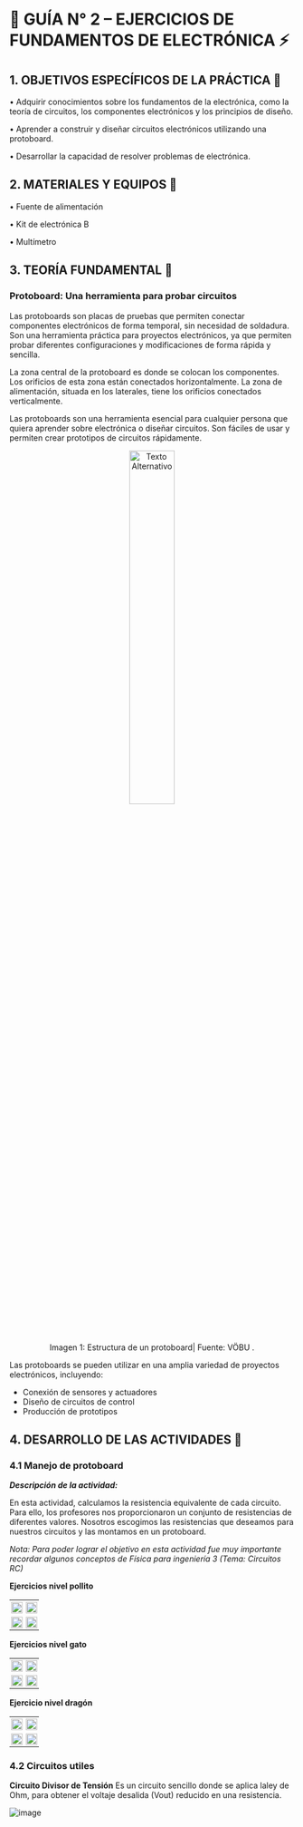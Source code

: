 # **🔌 GUÍA N° 2 – EJERCICIOS DE FUNDAMENTOS DE ELECTRÓNICA ⚡** 

##  **1.	OBJETIVOS ESPECÍFICOS DE LA PRÁCTICA 🔎**

•	Adquirir conocimientos sobre los fundamentos de la electrónica, como la teoría de circuitos, los componentes electrónicos y los principios de diseño.

•	Aprender a construir y diseñar circuitos electrónicos utilizando una protoboard.

•	Desarrollar la capacidad de resolver problemas de electrónica.

##  **2.	MATERIALES Y EQUIPOS 🔎**

•	Fuente de alimentación 

•	Kit de electrónica B

•	Multímetro

##  **3.  TEORÍA FUNDAMENTAL 🔎**

### **Protoboard: Una herramienta para probar circuitos**

Las protoboards son placas de pruebas que permiten conectar componentes electrónicos de forma temporal, sin necesidad de soldadura. Son una herramienta práctica para proyectos electrónicos, ya que permiten probar diferentes configuraciones y modificaciones de forma rápida y sencilla.

La zona central de la protoboard es donde se colocan los componentes. Los orificios de esta zona están conectados horizontalmente. La zona de alimentación, situada en los laterales, tiene los orificios conectados verticalmente.

Las protoboards son una herramienta esencial para cualquier persona que quiera aprender sobre electrónica o diseñar circuitos. Son fáciles de usar y permiten crear prototipos de circuitos rápidamente.

<p align="center">
  <img src="https://github.com/JefHuiza/Fundamentos-de-Dise-o/assets/156036185/4d5872be-7cfb-4223-9e61-2d1ce4164d07)" alt="Texto Alternativo" width="40%">
</p>
<div align="center">Imagen 1: Estructura de un protoboard| Fuente: VÖBU .</div>
</p>

Las protoboards se pueden utilizar en una amplia variedad de proyectos electrónicos, incluyendo:

- Conexión de sensores y actuadores
- Diseño de circuitos de control
- Producción de prototipos

##  **4.	DESARROLLO DE LAS ACTIVIDADES 🔎**

### **4.1 Manejo de protoboard**

_**Descripción de la actividad:**_

En esta actividad, calculamos la resistencia equivalente de cada circuito. Para ello, los profesores nos proporcionaron un conjunto de resistencias de diferentes valores. Nosotros escogimos las resistencias que deseamos para nuestros circuitos y las montamos en un protoboard.

_Nota: Para poder lograr el objetivo en esta actividad fue muy importante recordar algunos conceptos de Física para ingeniería 3 (Tema: Circuitos RC)_

**Ejercicios nivel  pollito**
<table style="width: 100%;">
    <tr>
        <td style="border: 0px solid #ddd; padding: 3px; text-align: center;">
            <img src="https://github.com/JefHuiza/Fundamentos-de-Dise-o/assets/151795724/69233155-bf59-40df-92bc-dd6744bd4475" alt="" style="width: 100%; display: block; margin: auto;">
        </td>
        <td style="border: 0px solid #ddd; padding: 3px; text-align: center;">
            <img src="https://github.com/JefHuiza/Fundamentos-de-Dise-o/assets/151795724/8a40fbee-8d32-411a-9c46-b93ad34d61af" alt="" style="width: 100%; display: block; margin: auto;">
        </td>
    </tr>
    <tr>
        <td style="border: 0px solid #ddd; padding: 3px; text-align: center;">
            <img src="https://github.com/JefHuiza/Fundamentos-de-Dise-o/assets/151795724/69233155-bf59-40df-92bc-dd6744bd4475" alt="" style="width: 100%; display: block; margin: auto;">
        </td>
        <td style="border: 0px solid #ddd; padding: 3px; text-align: center;">
            <img src="https://github.com/JefHuiza/Fundamentos-de-Dise-o/assets/151795724/074230a5-7caa-4ce4-b332-56d100c29145" alt="" style="width: 100%; display: block; margin: auto;">
        </td>
    </tr>
</table>

**Ejercicios nivel  gato**
<table style="width: 100%;">
    <tr>
        <td style="border: 0px solid #ddd; padding: 3px; text-align: center;">
            <img src="https://github.com/JefHuiza/Fundamentos-de-Dise-o/assets/156036185/74bc674b-dbe9-484f-810b-7f77900cc181" alt="" style="width: 100%; display: block; margin: auto;">
        </td>
        <td style="border: 0px solid #ddd; padding: 3px; text-align: center;">
            <img src="https://github.com/JefHuiza/Fundamentos-de-Dise-o/assets/156036185/74bc674b-dbe9-484f-810b-7f77900cc181" alt="" style="width: 100%; display: block; margin: auto;">
        </td>
    </tr>
    <tr>
        <td style="border: 0px solid #ddd; padding: 3px; text-align: center;">
            <img src="https://github.com/JefHuiza/Fundamentos-de-Dise-o/assets/156036185/74bc674b-dbe9-484f-810b-7f77900cc181" alt="" style="width: 100%; display: block; margin: auto;">
        </td>
        <td style="border: 0px solid #ddd; padding: 3px; text-align: center;">
            <img src="https://github.com/JefHuiza/Fundamentos-de-Dise-o/assets/156036185/74bc674b-dbe9-484f-810b-7f77900cc181" alt="" style="width: 100%; display: block; margin: auto;">
        </td>
    </tr>
</table>

**Ejercicio nivel dragón**
<table style="width: 100%;">
    <tr>
        <td style="border: 0px solid #ddd; padding: 3px; text-align: center;">
            <img src="https://github.com/JefHuiza/Fundamentos-de-Dise-o/assets/156036185/341a7c33-216a-4c88-9fea-282236c6ff90" alt="" style="width: 100%; display: block; margin: auto;">
        </td>
        <td style="border: 0px solid #ddd; padding: 3px; text-align: center;">
            <img src="https://github.com/JefHuiza/Fundamentos-de-Dise-o/assets/156036185/74bc674b-dbe9-484f-810b-7f77900cc181" alt="" style="width: 100%; display: block; margin: auto;">
        </td>
    </tr>
    <tr>
        <td style="border: 0px solid #ddd; padding: 3px; text-align: center;">
            <img src="https://github.com/JefHuiza/Fundamentos-de-Dise-o/assets/156036185/74bc674b-dbe9-484f-810b-7f77900cc181" alt="" style="width: 100%; display: block; margin: auto;">
        </td>
        <td style="border: 0px solid #ddd; padding: 3px; text-align: center;">
            <img src="https://github.com/JefHuiza/Fundamentos-de-Dise-o/assets/156036185/74bc674b-dbe9-484f-810b-7f77900cc181" alt="" style="width: 100%; display: block; margin: auto;">
        </td>
    </tr>
</table>


### **4.2 Circuitos utiles**

**Circuito Divisor de Tensión**
Es un circuito sencillo donde se aplica laley de Ohm, para obtener el voltaje desalida (Vout) reducido en una resistencia.

   ![image](https://github.com/JefHuiza/Fundamentos-de-Dise-o/assets/156036185/bd81ec10-98cc-4664-a9f1-f86c60b09e1e)






